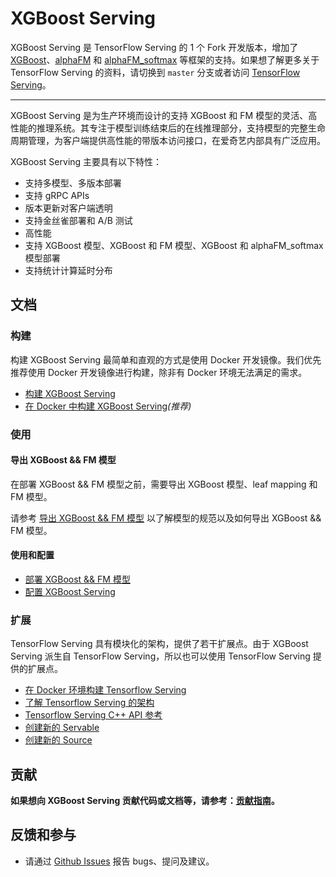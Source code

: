 # XGBoost Serving

XGBoost Serving 是 TensorFlow Serving 的 1 个 Fork 开发版本，增加了 [XGBoost](https://github.com/dmlc/xgboost)、[alphaFM](https://github.com/CastellanZhang/alphaFM) 和 [alphaFM_softmax](https://github.com/CastellanZhang/alphaFM_softmax) 等框架的支持。如果想了解更多关于 TensorFlow Serving 的资料，请切换到 `master` 分支或者访问 [TensorFlow Serving](https://github.com/tensorflow/serving)。

----
XGBoost Serving 是为生产环境而设计的支持 XGBoost 和 FM 模型的灵活、高性能的推理系统。其专注于模型训练结束后的在线推理部分，支持模型的完整生命周期管理，为客户端提供高性能的带版本访问接口，在爱奇艺内部具有广泛应用。

XGBoost Serving 主要具有以下特性：

-   支持多模型、多版本部署
-   支持 gRPC APIs
-   版本更新对客户端透明
-   支持金丝雀部署和 A/B 测试
-   高性能
-   支持 XGBoost 模型、XGBoost 和 FM 模型、XGBoost 和 alphaFM_softmax 模型部署
-   支持统计计算延时分布

## 文档

### 构建

构建 XGBoost Serving 最简单和直观的方式是使用 Docker 开发镜像。我们优先推荐使用 Docker 开发镜像进行构建，除非有 Docker 环境无法满足的需求。

*   [构建 XGBoost Serving](tensorflow_serving/docs/cn/building.md)
*   [在 Docker 中构建 XGBoost Serving](tensorflow_serving/docs/cn/building_with_docker.md)*(推荐)*

### 使用

#### 导出 XGBoost && FM 模型

在部署 XGBoost && FM 模型之前，需要导出 XGBoost 模型、leaf mapping 和 FM 模型。

请参考 [导出 XGBoost && FM 模型](tensorflow_serving/docs/cn/export_model.md) 以了解模型的规范以及如何导出 XGBoost && FM 模型。

#### 使用和配置

* [部署 XGBoost && FM 模型](tensorflow_serving/docs/cn/serving_basic.md)
* [配置 XGBoost Serving](tensorflow_serving/docs/cn/serving_config.md)

### 扩展

TensorFlow Serving 具有模块化的架构，提供了若干扩展点。由于 XGBoost Serving 派生自 TensorFlow Serving，所以也可以使用 TensorFlow Serving 提供的扩展点。

* [在 Docker 环境构建 Tensorflow Serving](tensorflow_serving/g3doc/building_with_docker.md)
* [了解 Tensorflow Serving 的架构](tensorflow_serving/g3doc/architecture.md)
* [Tensorflow Serving C++ API 参考](https://www.tensorflow.org/tfx/serving/api_docs/cc/)
* [创建新的 Servable](tensorflow_serving/g3doc/custom_servable.md)
* [创建新的 Source](tensorflow_serving/g3doc/custom_source.md)

## 贡献

**如果想向 XGBoost Serving 贡献代码或文档等，请参考：[贡献指南](CONTRIBUTING.md)。**

## 反馈和参与

* 请通过 [Github Issues](https://github.com/iqiyi/xgboost-serving/issues) 报告 bugs、提问及建议。
